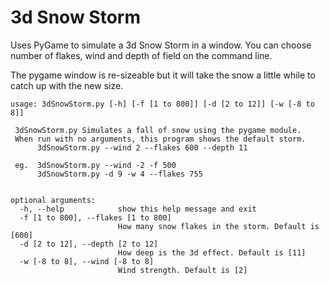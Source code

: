 # 3d Snow Storm
Uses PyGame to simulate a 3d Snow Storm in a window. You can choose number of flakes, wind and depth of field on the command line.

The pygame window is re-sizeable but it will take the snow a little while to catch up with the new size. 

```
usage: 3dSnowStorm.py [-h] [-f [1 to 800]] [-d [2 to 12]] [-w [-8 to 8]]

 3dSnowStorm.py Simulates a fall of snow using the pygame module.
 When run with no arguments, this program shows the default storm.
      3dSnowStorm.py --wind 2 --flakes 600 --depth 11

 eg.  3dSnowStorm.py --wind -2 -f 500
      3dSnowStorm.py -d 9 -w 4 --flakes 755


optional arguments:
  -h, --help            show this help message and exit
  -f [1 to 800], --flakes [1 to 800]
                        How many snow flakes in the storm. Default is [600]
  -d [2 to 12], --depth [2 to 12]
                        How deep is the 3d effect. Default is [11]
  -w [-8 to 8], --wind [-8 to 8]
                        Wind strength. Default is [2]
```
